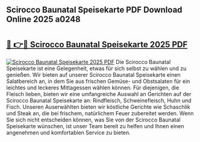 ## Scirocco Baunatal Speisekarte PDF Download Online 2025 a0248

# <h2><a href="http://gce44x5.nevu.top/?p=Scirocco+Baunatal+Speisekarte">🔗 👉🔴 Scirocco Baunatal Speisekarte 2025 PDF</a></h2>

[![Scirocco Baunatal Speisekarte 2025 PDF](https://i.imgur.com/dBaPXMq.png)](http://gce44x5.nevu.top/?p=Scirocco+Baunatal+Speisekarte)
Die Scirocco Baunatal Speisekarte ist eine Gelegenheit, etwas für sich selbst zu wählen und zu genießen. Wir bieten auf unserer Scirocco Baunatal Speisekarte einen Salatbereich an, in dem Sie aus frischen Gemüse- und Obstsalaten für ein leichtes und leckeres Mittagessen wählen können. Für diejenigen, die Fleisch lieben, bieten wir eine umfangreiche Auswahl an Gerichten auf der Scirocco Baunatal Speisekarte an: Rindfleisch, Schweinefleisch, Huhn und Fisch. Unseren Auserwählten bieten wir köstliche Gerichte wie Schaschlik und Steak an, die bei frischem, natürlichem Feuer zubereitet werden. Wenn Sie sich nicht entscheiden können, was Sie von der Scirocco Baunatal Speisekarte wünschen, ist unser Team bereit zu helfen und Ihnen einen angenehmen und komfortablen Service zu bieten.
